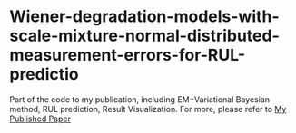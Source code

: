 # Wiener-degradation-models-with-scale-mixture-normal-distributed-measurement-errors-for-RUL-predictio
Part of the code to my publication, including EM+Variational Bayesian method, RUL prediction, Result Visualization.
For more, please refer to [My Published Paper](https://www.sciencedirect.com/science/article/pii/S0888327022002047)
